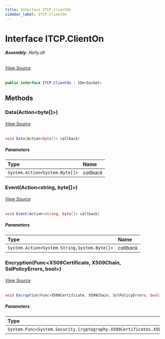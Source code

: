 ```yaml
---
title: Interface ITCP.ClientOn
sidebar_label: ITCP.ClientOn
---
```

# Interface ITCP.ClientOn


###### **Assembly**: Netly.dll
###### [View Source](https://github.com/alec1o/Netly/blob/dev/src/tcp/interfaces/ITCP.ClientOn.cs#L10)
```csharp title="Declaration"
public interface ITCP.ClientOn : IOn<Socket>
```
## Methods
### Data(Action&lt;byte[]&gt;)

###### [View Source](https://github.com/alec1o/Netly/blob/dev/src/tcp/interfaces/ITCP.ClientOn.cs#L12)
```csharp title="Declaration"
void Data(Action<byte[]> callback)
```

##### Parameters

| Type | Name |
|:--- |:--- |
| `System.Action<System.Byte[]>` | *callback* |

### Event(Action&lt;string, byte[]&gt;)

###### [View Source](https://github.com/alec1o/Netly/blob/dev/src/tcp/interfaces/ITCP.ClientOn.cs#L13)
```csharp title="Declaration"
void Event(Action<string, byte[]> callback)
```

##### Parameters

| Type | Name |
|:--- |:--- |
| `System.Action<System.String,System.Byte[]>` | *callback* |

### Encryption(Func&lt;X509Certificate, X509Chain, SslPolicyErrors, bool&gt;)

###### [View Source](https://github.com/alec1o/Netly/blob/dev/src/tcp/interfaces/ITCP.ClientOn.cs#L14)
```csharp title="Declaration"
void Encryption(Func<X509Certificate, X509Chain, SslPolicyErrors, bool> callback)
```

##### Parameters

| Type | Name |
|:--- |:--- |
| `System.Func<System.Security.Cryptography.X509Certificates.X509Certificate,System.Security.Cryptography.X509Certificates.X509Chain,System.Net.Security.SslPolicyErrors,System.Boolean>` | *callback* |

